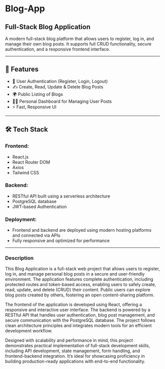 # Blog-App

## Full-Stack Blog Application

A modern full-stack blog platform that allows users to register, log in, and manage their own blog posts. It supports full CRUD functionality, secure authentication, and a responsive frontend interface.

---

## 🚀 Features

- 🔐 User Authentication (Register, Login, Logout)
- ✍️ Create, Read, Update & Delete Blog Posts
- 🌍 Public Listing of Blogs
- 🧑‍💼 Personal Dashboard for Managing User Posts
- ⚡ Fast, Responsive UI

---

## 🛠️ Tech Stack

### Frontend:
- React.js
- React Router DOM
- Axios
- Tailwind CSS

### Backend:
- RESTful API built using a serverless architecture
- PostgreSQL database
- JWT-based Authentication

### Deployment:
- Frontend and backend are deployed using modern hosting platforms and connected via APIs
- Fully responsive and optimized for performance

---

### Description
This Blog Application is a full-stack web project that allows users to register, log in, and manage personal blog posts in a secure and user-friendly environment. The application features complete authentication, including protected routes and token-based access, enabling users to safely create, read, update, and delete (CRUD) their content. Public users can explore blog posts created by others, fostering an open content-sharing platform.

The frontend of the application is developed using React, offering a responsive and interactive user interface. The backend is powered by a RESTful API that handles user authentication, blog post management, and secure communication with the PostgreSQL database. The project follows clean architecture principles and integrates modern tools for an efficient development workflow.

Designed with scalability and performance in mind, this project demonstrates practical implementation of full-stack development skills, including API development, state management, form handling, and frontend-backend integration. It’s ideal for showcasing proficiency in building production-ready applications with end-to-end functionality.
